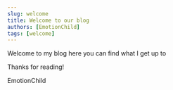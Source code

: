 ```yaml
---
slug: welcome
title: Welcome to our blog
authors: [EmotionChild]
tags: [welcome]
---
```


Welcome to my blog here you can find what I get up to

Thanks for reading!

EmotionChild